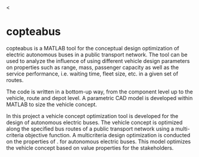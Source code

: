 <
# copteabus

copteabus is a MATLAB tool for the conceptual design optimization of electric autonomous buses in a public transport network. The tool can be used to analyze the influence of using different vehicle design parameters on properties such as range, mass, passenger capacity as well as the service performance, i.e. waiting time, fleet size, etc. in a given set of routes. 

The code is written in a bottom-up way, from the component level up to the vehicle, route and depot level. A parametric CAD model is developed within MATLAB to size the vehicle concept. 

In this project a vehicle concept optimization tool is developed for the design of autonomous electric buses. The vehicle concept is optimized along the specified bus routes of a public transport network using a multi-criteria objective function. 
A multicriteria design optimization is conducted on the properties of . for autonomous electric buses. This model optimizes the vehicle concept based on value properties for the stakeholders. 

